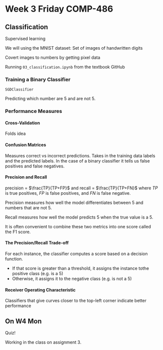 # Week 3 Friday COMP-486
## Classification
Supervised learning

We will using the MNIST dataset: 
Set of images of handwritten digits

Covert images to numbers by getting pixel data

Running `03_classification.ipynb` from the textbook GitHub

### Training a Binary Classifier
`SGDClassifier`

Predicting which number are 5 and are not 5.

### Performance Measures
#### Cross-Validation
Folds idea

#### Confusion Matrices
Measures correct vs incorrect predictions.
Takes in the training data labels and the predicted labels.
In the case of a binary classifier it tells us false positives and false negatives.

#### Precision and Recall
precision = $\frac{TP}{TP+FP}$ and recall = $\frac{TP}{TP+FN}$ where $TP$ is true positives, $FP$ is false positives, and $FN$ is false negative.

Precision measures how well the model differentiates between 5 and numbers that are not 5.

Recall measures how well the model predicts 5 when the true value is a 5.

It is often convenient to combine these two metrics into one score called the F1 score.

#### The Precision/Recall Trade-off
For each instance, the classifier computes a score based on a decision function.
- If that score is greater than a threshold, it assigns the instance tothe positive class (e.g. is a 5)
- Otherwise, it assigns it to the negative class (e.g. is not a 5)

#### Receiver Operating Characteristic
Classifiers that give curves closer to the top-left corner indicate better performance

## On W4 Mon
Quiz!

Working in the class on assignment 3.